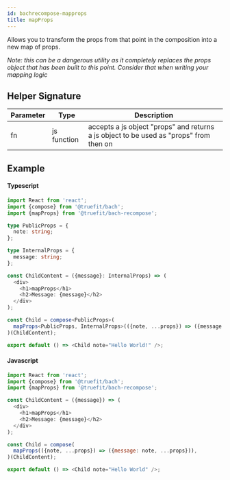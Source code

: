 ```yaml
---
id: bachrecompose-mapprops
title: mapProps
---
```


Allows you to transform the props from that point in the composition into a new map of props.

_Note: this can be a dangerous utility as it completely replaces the props object that has been built to this point. Consider that when writing your mapping logic_

## Helper Signature

| Parameter | Type        | Description                                                                            |
| --------- | ----------- | -------------------------------------------------------------------------------------- |
| fn        | js function | accepts a js object "props" and returns a js object to be used as "props" from then on |

## Example

#### Typescript

```Typescript
import React from 'react';
import {compose} from '@truefit/bach';
import {mapProps} from '@truefit/bach-recompose';

type PublicProps = {
  note: string;
};

type InternalProps = {
  message: string;
};

const ChildContent = ({message}: InternalProps) => (
  <div>
    <h1>mapProps</h1>
    <h2>Message: {message}</h2>
  </div>
);

const Child = compose<PublicProps>(
  mapProps<PublicProps, InternalProps>(({note, ...props}) => ({message: note, ...props})),
)(ChildContent);

export default () => <Child note="Hello World!" />;
```

#### Javascript

```Javascript
import React from 'react';
import {compose} from '@truefit/bach';
import {mapProps} from '@truefit/bach-recompose';

const ChildContent = ({message}) => (
  <div>
    <h1>mapProps</h1>
    <h2>Message: {message}</h2>
  </div>
);

const Child = compose(
  mapProps(({note, ...props}) => ({message: note, ...props})),
)(ChildContent);

export default () => <Child note="Hello World" />;
```
